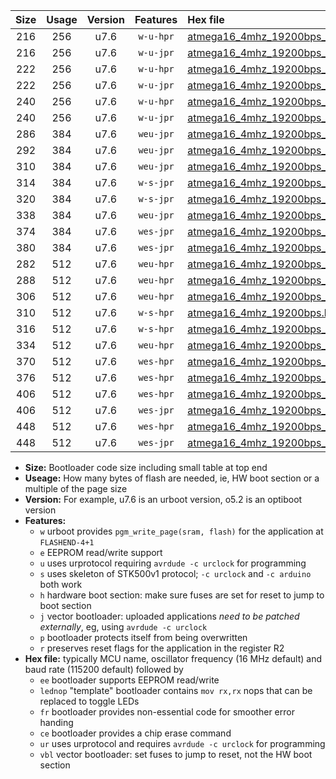 |Size|Usage|Version|Features|Hex file|
|:-:|:-:|:-:|:-:|:--|
|216|256|u7.6|`w-u-hpr`|[atmega16_4mhz_19200bps_ur.hex](https://raw.githubusercontent.com/stefanrueger/urboot/main/bootloaders/atmega16/fcpu_4mhz/19200_bps/atmega16_4mhz_19200bps_ur.hex)|
|216|256|u7.6|`w-u-jpr`|[atmega16_4mhz_19200bps_ur_vbl.hex](https://raw.githubusercontent.com/stefanrueger/urboot/main/bootloaders/atmega16/fcpu_4mhz/19200_bps/atmega16_4mhz_19200bps_ur_vbl.hex)|
|222|256|u7.6|`w-u-hpr`|[atmega16_4mhz_19200bps_lednop_ur.hex](https://raw.githubusercontent.com/stefanrueger/urboot/main/bootloaders/atmega16/fcpu_4mhz/19200_bps/atmega16_4mhz_19200bps_lednop_ur.hex)|
|222|256|u7.6|`w-u-jpr`|[atmega16_4mhz_19200bps_lednop_ur_vbl.hex](https://raw.githubusercontent.com/stefanrueger/urboot/main/bootloaders/atmega16/fcpu_4mhz/19200_bps/atmega16_4mhz_19200bps_lednop_ur_vbl.hex)|
|240|256|u7.6|`w-u-hpr`|[atmega16_4mhz_19200bps_lednop_fr_ur.hex](https://raw.githubusercontent.com/stefanrueger/urboot/main/bootloaders/atmega16/fcpu_4mhz/19200_bps/atmega16_4mhz_19200bps_lednop_fr_ur.hex)|
|240|256|u7.6|`w-u-jpr`|[atmega16_4mhz_19200bps_lednop_fr_ur_vbl.hex](https://raw.githubusercontent.com/stefanrueger/urboot/main/bootloaders/atmega16/fcpu_4mhz/19200_bps/atmega16_4mhz_19200bps_lednop_fr_ur_vbl.hex)|
|286|384|u7.6|`weu-jpr`|[atmega16_4mhz_19200bps_ee_ur_vbl.hex](https://raw.githubusercontent.com/stefanrueger/urboot/main/bootloaders/atmega16/fcpu_4mhz/19200_bps/atmega16_4mhz_19200bps_ee_ur_vbl.hex)|
|292|384|u7.6|`weu-jpr`|[atmega16_4mhz_19200bps_ee_lednop_ur_vbl.hex](https://raw.githubusercontent.com/stefanrueger/urboot/main/bootloaders/atmega16/fcpu_4mhz/19200_bps/atmega16_4mhz_19200bps_ee_lednop_ur_vbl.hex)|
|310|384|u7.6|`weu-jpr`|[atmega16_4mhz_19200bps_ee_lednop_fr_ur_vbl.hex](https://raw.githubusercontent.com/stefanrueger/urboot/main/bootloaders/atmega16/fcpu_4mhz/19200_bps/atmega16_4mhz_19200bps_ee_lednop_fr_ur_vbl.hex)|
|314|384|u7.6|`w-s-jpr`|[atmega16_4mhz_19200bps_vbl.hex](https://raw.githubusercontent.com/stefanrueger/urboot/main/bootloaders/atmega16/fcpu_4mhz/19200_bps/atmega16_4mhz_19200bps_vbl.hex)|
|320|384|u7.6|`w-s-jpr`|[atmega16_4mhz_19200bps_lednop_vbl.hex](https://raw.githubusercontent.com/stefanrueger/urboot/main/bootloaders/atmega16/fcpu_4mhz/19200_bps/atmega16_4mhz_19200bps_lednop_vbl.hex)|
|338|384|u7.6|`weu-jpr`|[atmega16_4mhz_19200bps_ee_lednop_fr_ce_ur_vbl.hex](https://raw.githubusercontent.com/stefanrueger/urboot/main/bootloaders/atmega16/fcpu_4mhz/19200_bps/atmega16_4mhz_19200bps_ee_lednop_fr_ce_ur_vbl.hex)|
|374|384|u7.6|`wes-jpr`|[atmega16_4mhz_19200bps_ee_vbl.hex](https://raw.githubusercontent.com/stefanrueger/urboot/main/bootloaders/atmega16/fcpu_4mhz/19200_bps/atmega16_4mhz_19200bps_ee_vbl.hex)|
|380|384|u7.6|`wes-jpr`|[atmega16_4mhz_19200bps_ee_lednop_vbl.hex](https://raw.githubusercontent.com/stefanrueger/urboot/main/bootloaders/atmega16/fcpu_4mhz/19200_bps/atmega16_4mhz_19200bps_ee_lednop_vbl.hex)|
|282|512|u7.6|`weu-hpr`|[atmega16_4mhz_19200bps_ee_ur.hex](https://raw.githubusercontent.com/stefanrueger/urboot/main/bootloaders/atmega16/fcpu_4mhz/19200_bps/atmega16_4mhz_19200bps_ee_ur.hex)|
|288|512|u7.6|`weu-hpr`|[atmega16_4mhz_19200bps_ee_lednop_ur.hex](https://raw.githubusercontent.com/stefanrueger/urboot/main/bootloaders/atmega16/fcpu_4mhz/19200_bps/atmega16_4mhz_19200bps_ee_lednop_ur.hex)|
|306|512|u7.6|`weu-hpr`|[atmega16_4mhz_19200bps_ee_lednop_fr_ur.hex](https://raw.githubusercontent.com/stefanrueger/urboot/main/bootloaders/atmega16/fcpu_4mhz/19200_bps/atmega16_4mhz_19200bps_ee_lednop_fr_ur.hex)|
|310|512|u7.6|`w-s-hpr`|[atmega16_4mhz_19200bps.hex](https://raw.githubusercontent.com/stefanrueger/urboot/main/bootloaders/atmega16/fcpu_4mhz/19200_bps/atmega16_4mhz_19200bps.hex)|
|316|512|u7.6|`w-s-hpr`|[atmega16_4mhz_19200bps_lednop.hex](https://raw.githubusercontent.com/stefanrueger/urboot/main/bootloaders/atmega16/fcpu_4mhz/19200_bps/atmega16_4mhz_19200bps_lednop.hex)|
|334|512|u7.6|`weu-hpr`|[atmega16_4mhz_19200bps_ee_lednop_fr_ce_ur.hex](https://raw.githubusercontent.com/stefanrueger/urboot/main/bootloaders/atmega16/fcpu_4mhz/19200_bps/atmega16_4mhz_19200bps_ee_lednop_fr_ce_ur.hex)|
|370|512|u7.6|`wes-hpr`|[atmega16_4mhz_19200bps_ee.hex](https://raw.githubusercontent.com/stefanrueger/urboot/main/bootloaders/atmega16/fcpu_4mhz/19200_bps/atmega16_4mhz_19200bps_ee.hex)|
|376|512|u7.6|`wes-hpr`|[atmega16_4mhz_19200bps_ee_lednop.hex](https://raw.githubusercontent.com/stefanrueger/urboot/main/bootloaders/atmega16/fcpu_4mhz/19200_bps/atmega16_4mhz_19200bps_ee_lednop.hex)|
|406|512|u7.6|`wes-hpr`|[atmega16_4mhz_19200bps_ee_lednop_fr.hex](https://raw.githubusercontent.com/stefanrueger/urboot/main/bootloaders/atmega16/fcpu_4mhz/19200_bps/atmega16_4mhz_19200bps_ee_lednop_fr.hex)|
|406|512|u7.6|`wes-jpr`|[atmega16_4mhz_19200bps_ee_lednop_fr_vbl.hex](https://raw.githubusercontent.com/stefanrueger/urboot/main/bootloaders/atmega16/fcpu_4mhz/19200_bps/atmega16_4mhz_19200bps_ee_lednop_fr_vbl.hex)|
|448|512|u7.6|`wes-hpr`|[atmega16_4mhz_19200bps_ee_lednop_fr_ce.hex](https://raw.githubusercontent.com/stefanrueger/urboot/main/bootloaders/atmega16/fcpu_4mhz/19200_bps/atmega16_4mhz_19200bps_ee_lednop_fr_ce.hex)|
|448|512|u7.6|`wes-jpr`|[atmega16_4mhz_19200bps_ee_lednop_fr_ce_vbl.hex](https://raw.githubusercontent.com/stefanrueger/urboot/main/bootloaders/atmega16/fcpu_4mhz/19200_bps/atmega16_4mhz_19200bps_ee_lednop_fr_ce_vbl.hex)|

- **Size:** Bootloader code size including small table at top end
- **Useage:** How many bytes of flash are needed, ie, HW boot section or a multiple of the page size
- **Version:** For example, u7.6 is an urboot version, o5.2 is an optiboot version
- **Features:**
  + `w` urboot provides `pgm_write_page(sram, flash)` for the application at `FLASHEND-4+1`
  + `e` EEPROM read/write support
  + `u` uses urprotocol requiring `avrdude -c urclock` for programming
  + `s` uses skeleton of STK500v1 protocol; `-c urclock` and `-c arduino` both work
  + `h` hardware boot section: make sure fuses are set for reset to jump to boot section
  + `j` vector bootloader: uploaded applications *need to be patched externally*, eg, using `avrdude -c urclock`
  + `p` bootloader protects itself from being overwritten
  + `r` preserves reset flags for the application in the register R2
- **Hex file:** typically MCU name, oscillator frequency (16 MHz default) and baud rate (115200 default) followed by
  + `ee` bootloader supports EEPROM read/write
  + `lednop` "template" bootloader contains `mov rx,rx` nops that can be replaced to toggle LEDs
  + `fr` bootloader provides non-essential code for smoother error handing
  + `ce` bootloader provides a chip erase command
  + `ur` uses urprotocol and requires `avrdude -c urclock` for programming
  + `vbl` vector bootloader: set fuses to jump to reset, not the HW boot section
